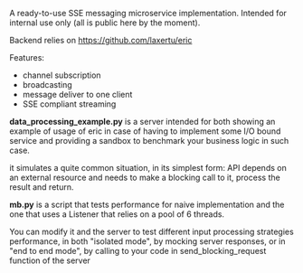A ready-to-use SSE messaging microservice implementation. 
Intended for internal use only (all is public here by the moment).

Backend relies on https://github.com/laxertu/eric

Features:
* channel subscription
* broadcasting
* message deliver to one client
* SSE compliant streaming

**data_processing_example.py** is a server intended for both showing an example of usage of eric in case of 
having to implement some I/O bound service and providing a sandbox to benchmark your business logic in such case.

it simulates a quite common situation, in its simplest form: API depends on an external resource and needs to 
make a blocking call to it, process the result and return.

**mb.py** is a script that tests performance for naive implementation and the one that uses a 
Listener that relies on a pool of 6 threads. 

You can modify it and the server to test different input processing 
strategies performance, in both "isolated mode", by mocking server responses, or in "end to end mode", by calling to 
your code in send_blocking_request function of the server  
